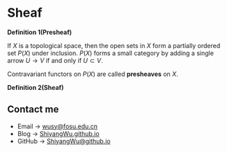 # Sheaf

<head>
    <script src="https://cdn.mathjax.org/mathjax/latest/MathJax.js?config=TeX-AMS-MML_HTMLorMML" type="text/javascript"></script>
    <script type="text/x-mathjax-config">
        MathJax.Hub.Config({
            tex2jax: {
            skipTags: ['script', 'noscript', 'style', 'textarea', 'pre'],
            inlineMath: [['$','$']]
            }
        });
    </script>
</head>

**Definition 1(Presheaf)**

 If $X$ is a topological space, then the open sets in $X$ form a partially ordered set $P(X)$ under inclusion. $P(X)$ forms a small category by adding a single arrow $U \rightarrow V$ if and only if $U \subset V$. 
 
 Contravariant functors on $P(X)$ are called **presheaves** on $X$. 

**Definition 2(Sheaf)**

## Contact me

* Email -> <wusy@fosu.edu.cn>
* Blog -> [ShiyangWu.github.io](https://shiyangwu.github.io/)
* GitHub -> [ShiyangWu@github.io](https://github.com/ShiyangWu/ShiyangWu.github.io/blob/master/README.md)
